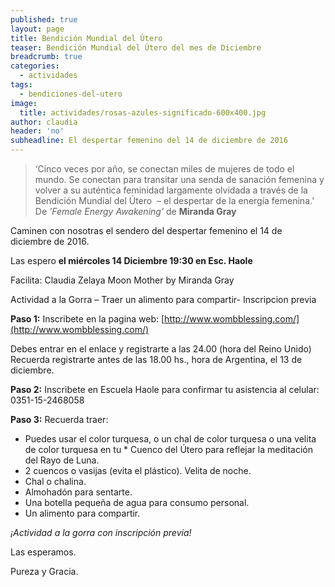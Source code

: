 ```yaml
---
published: true
layout: page
title: Bendición Mundial del Útero
teaser: Bendición Mundial del Útero del mes de Diciembre
breadcrumb: true
categories:
  - actividades
tags:
  - bendiciones-del-utero
image:
  title: actividades/rosas-azules-significado-600x400.jpg
author: claudia
header: 'no'
subheadline: El despertar femenino del 14 de diciembre de 2016
---
```

> ‘Cinco veces por año, se conectan miles de mujeres de todo el mundo.
Se conectan para transitar una senda de sanación femenina y volver
 a su auténtica feminidad largamente olvidada a través de la
 Bendición Mundial del Útero 
– el despertar de la energía femenina.’ 
De *'Female Energy Awakening'* de **Miranda Gray**

Caminen con nosotras el sendero del despertar femenino el 14 de diciembre de 2016.

Las espero **el miércoles 14 Diciembre 19:30 en Esc. Haole**

Facilita: Claudia Zelaya Moon Mother by Miranda Gray

Actividad a la Gorra – Traer un alimento para compartir- Inscripcion previa

**Paso 1:**
Inscribete en la pagina web: [http://www.wombblessing.com/](http://www.wombblessing.com/)

Debes entrar en el enlace y registrarte a las 24.00 (hora del Reino Unido)
Recuerda registrarte antes de las 18.00 hs., hora de Argentina, el 13 de diciembre. 

**Paso 2:**
Inscribete en Escuela Haole para confirmar tu asistencia al celular: 0351-15-2468058

**Paso 3:**
Recuerda traer:

* Puedes usar el color turquesa, o un chal de color turquesa o una velita de color turquesa en tu * Cuenco del Útero para reflejar la meditación del Rayo de Luna.
* 2 cuencos o vasijas (evita el plástico). Velita de noche. 
* Chal o chalina. 
* Almohadón para sentarte. 
* Una botella pequeña de agua para consumo personal. 
* Un alimento para compartir. 

*¡Actividad a la gorra con inscripción previa!*

Las esperamos.

Pureza y Gracia.

